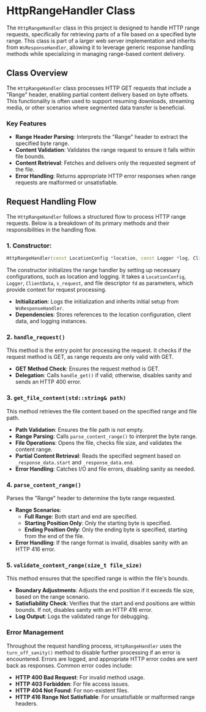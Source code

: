 # HttpRangeHandler Class

The `HttpRangeHandler` class in this project is designed to handle HTTP range requests, specifically for retrieving parts of a file based on a specified byte range. This class is part of a larger web server implementation and inherits from `WsResponseHandler`, allowing it to leverage generic response handling methods while specializing in managing range-based content delivery.

## Class Overview

The `HttpRangeHandler` class processes HTTP GET requests that include a "Range" header, enabling partial content delivery based on byte offsets. This functionality is often used to support resuming downloads, streaming media, or other scenarios where segmented data transfer is beneficial.

### Key Features

- **Range Header Parsing**: Interprets the "Range" header to extract the specified byte range.
- **Content Validation**: Validates the range request to ensure it falls within file bounds.
- **Content Retrieval**: Fetches and delivers only the requested segment of the file.
- **Error Handling**: Returns appropriate HTTP error responses when range requests are malformed or unsatisfiable.

## Request Handling Flow

The `HttpRangeHandler` follows a structured flow to process HTTP range requests. Below is a breakdown of its primary methods and their responsibilities in the handling flow.

### 1. Constructor: 

```cpp
HttpRangeHandler(const LocationConfig *location, const Logger *log, ClientData& client_data, s_request& request, int fd)
```

The constructor initializes the range handler by setting up necessary configurations, such as location and logging. It takes a `LocationConfig`, `Logger`, `ClientData`, `s_request`, and file descriptor `fd` as parameters, which provide context for request processing.

- **Initialization**: Logs the initialization and inherits initial setup from `WsResponseHandler`.
- **Dependencies**: Stores references to the location configuration, client data, and logging instances.

### 2. `handle_request()`

This method is the entry point for processing the request. It checks if the request method is GET, as range requests are only valid with GET.

- **GET Method Check**: Ensures the request method is GET.
- **Delegation**: Calls `handle_get()` if valid; otherwise, disables sanity and sends an HTTP 400 error.

### 3. `get_file_content(std::string& path)`

This method retrieves the file content based on the specified range and file path.

- **Path Validation**: Ensures the file path is not empty.
- **Range Parsing**: Calls `parse_content_range()` to interpret the byte range.
- **File Operations**: Opens the file, checks file size, and validates the content range.
- **Partial Content Retrieval**: Reads the specified segment based on `_response_data.start` and `_response_data.end`.
- **Error Handling**: Catches I/O and file errors, disabling sanity as needed.

### 4. `parse_content_range()`

Parses the "Range" header to determine the byte range requested.

- **Range Scenarios**:
    - **Full Range**: Both start and end are specified.
    - **Starting Position Only**: Only the starting byte is specified.
    - **Ending Position Only**: Only the ending byte is specified, starting from the end of the file.
- **Error Handling**: If the range format is invalid, disables sanity with an HTTP 416 error.

### 5. `validate_content_range(size_t file_size)`

This method ensures that the specified range is within the file's bounds.

- **Boundary Adjustments**: Adjusts the end position if it exceeds file size, based on the range scenario.
- **Satisfiability Check**: Verifies that the start and end positions are within bounds. If not, disables sanity with an HTTP 416 error.
- **Log Output**: Logs the validated range for debugging.

### Error Management

Throughout the request handling process, `HttpRangeHandler` uses the `turn_off_sanity()` method to disable further processing if an error is encountered. Errors are logged, and appropriate HTTP error codes are sent back as responses. Common error codes include:

- **HTTP 400 Bad Request**: For invalid method usage.
- **HTTP 403 Forbidden**: For file access issues.
- **HTTP 404 Not Found**: For non-existent files.
- **HTTP 416 Range Not Satisfiable**: For unsatisfiable or malformed range headers.
